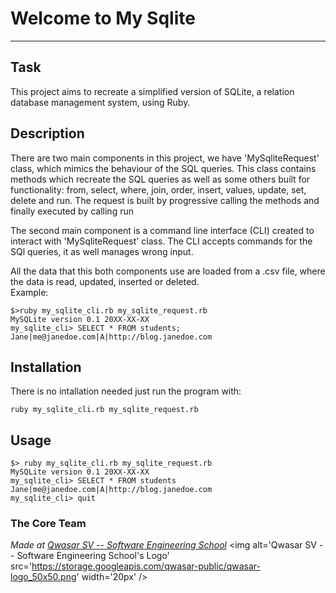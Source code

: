 # Welcome to My Sqlite
***

## Task
This project aims to recreate a simplified version of SQLite, a relation database management system, using Ruby. 

## Description
There are two main components in this project, we have 'MySqliteRequest' class, which mimics the behaviour of the SQL queries. This class contains methods which recreate the SQL queries as well as some others built for functionality:
from, select, where, join, order, insert, values, update, set, delete and run. The request is built by progressive calling the methods and finally executed by calling run <br>

The second main component is a command line interface (CLI) created to interact with 'MySqliteRequest' class. The CLI accepts commands for the SQl queries, it as well manages wrong input. <br>

All the data that this both components use are loaded from a .csv file, where the data is read, updated, inserted or deleted. <br>
Example:
```
$>ruby my_sqlite_cli.rb my_sqlite_request.rb 
MySQLite version 0.1 20XX-XX-XX
my_sqlite_cli> SELECT * FROM students;
Jane|me@janedoe.com|A|http://blog.janedoe.com
```
## Installation
There is no intallation needed just run the program with:

```
ruby my_sqlite_cli.rb my_sqlite_request.rb 
```

## Usage
```
$> ruby my_sqlite_cli.rb my_sqlite_request.rb 
MySQLite version 0.1 20XX-XX-XX
my_sqlite_cli> SELECT * FROM students
Jane|me@janedoe.com|A|http://blog.janedoe.com
my_sqlite_cli> quit
```

### The Core Team


<span><i>Made at <a href='https://qwasar.io'>Qwasar SV -- Software Engineering School</a></i></span>
<span><img alt='Qwasar SV -- Software Engineering School's Logo' src='https://storage.googleapis.com/qwasar-public/qwasar-logo_50x50.png' width='20px' /></span>
